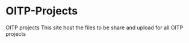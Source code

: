 # OITP-Projects
OITP projects
This site host the files to be share and upload for all OITP projects
